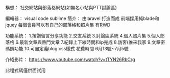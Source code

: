 

構想：
社交網站與部落格網站(如無名小站與PTT討論區)

編輯器：  visual    code sublime
簡介：
由laravel  打造而成
前端採用純blade和jquey
每個會員可以有自己的部落格和照片集
有RWD

功能系統：
1.按讚留言分享功能
2.交友系統
3.討論區系統
4.個人照片集
5.個人部落格
6.最新文章與熱門文章
7.紀錄上下線時間和ip完成
8.訪客(誰來我家
9.文章密碼鎖功能
10.可自定義blog  css樣式
花費時間  6月13號~7月5號

介紹影片：
https://www.youtube.com/watch?v=tTYN26RbCrg


此程式碼僅供面試用